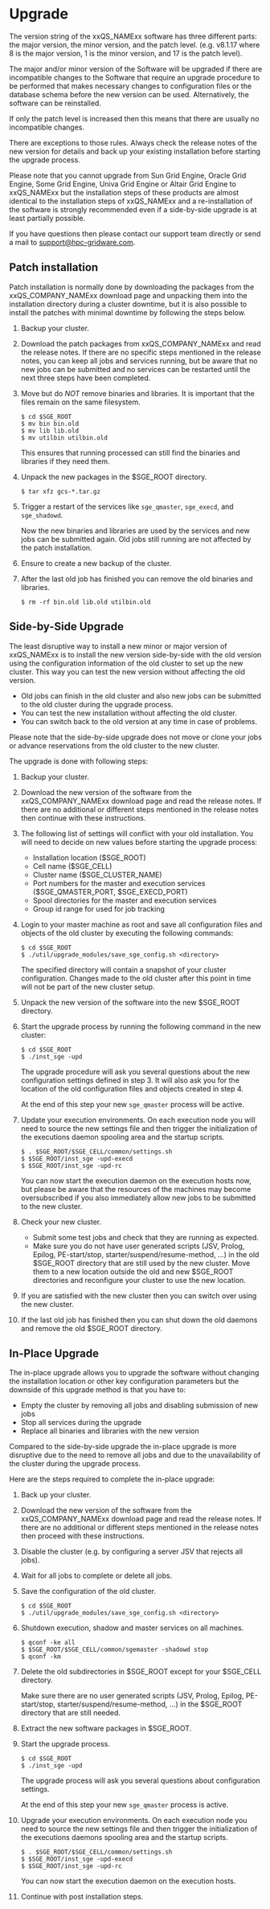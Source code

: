 # Upgrade

The version string of the xxQS_NAMExx software has three different parts: the major version, the minor version, and the patch level. (e.g. v8.1.17 where 8 is the major version, 1 is the minor version, and 17 is the patch level).

The major and/or minor version of the Software will be upgraded if there are incompatible changes to the Software that require an upgrade procedure to be performed that makes necessary changes to configuration files or the database schema before the new version can be used. Alternatively, the software can be reinstalled.

If only the patch level is increased then this means that there are usually no incompatible changes. 

There are exceptions to those rules. Always check the release notes of the new version for details and back up your existing installation before starting the upgrade process. 

Please note that you cannot upgrade from Sun Grid Engine, Oracle Grid Engine, Some Grid Engine, Univa Grid Engine or Altair Grid Engine to xxQS_NAMExx but the installation steps of these products are almost identical to the installation steps of xxQS_NAMExx and a re-installation of the software is strongly recommended even if a side-by-side upgrade is at least partially possible.

If you have questions then please contact our support team directly or send a mail to [support@hpc-gridware.com](mailto:support@hpc-gridware.com).

## Patch installation

Patch installation is normally done by downloading the packages from the xxQS_COMPANY_NAMExx download page and unpacking them into the installation directory during a cluster downtime, but it is also possible to install the patches with minimal downtime by following the steps below.

1. Backup your cluster.

2. Download the patch packages from xxQS_COMPANY_NAMExx and read the release notes. If there are no specific steps mentioned in the release notes, you can keep all jobs and services running, but be aware that no new jobs can be submitted and no services can be restarted until the next three steps have been completed.

3. Move but do *NOT* remove binaries and libraries. It is important that the files remain on the same filesystem.

   ```
   $ cd $SGE_ROOT
   $ mv bin bin.old
   $ mv lib lib.old
   $ mv utilbin utilbin.old
   ```
   
   This ensures that running processed can still find the binaries and libraries if they need them.

4. Unpack the new packages in the $SGE_ROOT directory.

   ```
   $ tar xfz gcs-*.tar.gz
   ```

5. Trigger a restart of the services like `sge_qmaster`, `sge_execd`, and `sge_shadowd`.

   Now the new binaries and libraries are used by the services and new jobs can be submitted again. Old jobs still running are not affected by the patch installation. 

6. Ensure to create a new backup of the cluster.

7. After the last old job has finished you can remove the old binaries and libraries.

   ```
   $ rm -rf bin.old lib.old utilbin.old
   ```
   

## Side-by-Side Upgrade

The least disruptive way to install a new minor or major version of xxQS_NAMExx is to install the new version side-by-side with the old version using the configuration information of the old cluster to set up the new cluster. This way you can test the new version without affecting the old version.

* Old jobs can finish in the old cluster and also new jobs can be submitted to the old cluster during the upgrade process.
* You can test the new installation without affecting the old cluster.
* You can switch back to the old version at any time in case of problems.

Please note that the side-by-side upgrade does not move or clone your jobs or advance reservations from the old cluster to the new cluster.

The upgrade is done with following steps:

1. Backup your cluster.

2. Download the new version of the software from the xxQS_COMPANY_NAMExx download page and read the release notes. If there are no additional or different steps mentioned in the release notes then continue with these instructions.

3. The following list of settings will conflict with your old installation. You will need to decide on new values before starting the upgrade process: 

   - Installation location ($SGE_ROOT)
   - Cell name ($SGE_CELL)
   - Cluster name ($SGE_CLUSTER_NAME)
   - Port numbers for the master and execution services (\$SGE_QMASTER_PORT, \$SGE_EXECD_PORT)
   - Spool directories for the master and execution services
   - Group id range for used for job tracking

4. Login to your master machine as root and save all configuration files and objects of the old cluster by executing the following commands:

   ```
   $ cd $SGE_ROOT
   $ ./util/upgrade_modules/save_sge_config.sh <directory>
   ``` 
   
   The specified directory will contain a snapshot of your cluster configuration. Changes made to the old cluster after this point in time will not be part of the new cluster setup.

5. Unpack the new version of the software into the new $SGE_ROOT directory.

6. Start the upgrade process by running the following command in the new cluster:

   ```
   $ cd $SGE_ROOT
   $ ./inst_sge -upd 
   ```

   The upgrade procedure will ask you several questions about the new configuration settings defined in step 3. It will also ask you for the location of the old configuration files and objects created in step 4.

   At the end of this step your new `sge_qmaster` process will be active.

7. Update your execution environments. On each execution node you will need to source the new settings file and then trigger the initialization of the executions daemon spooling area and the startup scripts.

   ```
   $ . $SGE_ROOT/$SGE_CELL/common/settings.sh
   $ $SGE_ROOT/inst_sge -upd-execd
   $ $SGE_ROOT/inst_sge -upd-rc
   ```

   You can now start the execution daemon on the execution hosts now, but please be aware that the resources of the machines may become oversubscribed if you also immediately allow new jobs to be submitted to the new cluster.

8. Check your new cluster. 

   * Submit some test jobs and check that they are running as expected.
   * Make sure you do not have user generated scripts (JSV, Prolog, Epilog, PE-start/stop, starter/suspend/resume-method, ...) in the old $SGE_ROOT directory that are still used by the new cluster. Move them to a new location outside the old and new $SGE_ROOT directories and reconfigure your cluster to use the new location.

9. If you are satisfied with the new cluster then you can switch over using the new cluster.

10. If the last old job has finished then you can shut down the old daemons and remove the old $SGE_ROOT directory.

## In-Place Upgrade

The in-place upgrade allows you to upgrade the software without changing the installation location or other key configuration parameters but the downside of this upgrade method is that you have to:

* Empty the cluster by removing all jobs and disabling submission of new jobs
* Stop all services during the upgrade
* Replace all binaries and libraries with the new version

Compared to the side-by-side upgrade the in-place upgrade is more disruptive due to the need to remove all jobs and due to the unavailability of the cluster during the upgrade process.

Here are the steps required to complete the in-place upgrade:

1. Back up your cluster.

2. Download the new version of the software from the xxQS_COMPANY_NAMExx download page and read the release notes. If there are no additional or different steps mentioned in the release notes then proceed with these instructions.

3. Disable the cluster (e.g. by configuring a server JSV that rejects all jobs).

4. Wait for all jobs to complete or delete all jobs.

5. Save the configuration of the old cluster.

   ```
   $ cd $SGE_ROOT
   $ ./util/upgrade_modules/save_sge_config.sh <directory>
   ```
   
6. Shutdown execution, shadow and master services on all machines.

   ```
   $ qconf -ke all
   $ $SGE_ROOT/$SGE_CELL/common/sgemaster -shadowd stop
   $ qconf -km
   ```
   
7. Delete the old subdirectories in \$SGE_ROOT except for your \$SGE_CELL directory.
 
   Make sure there are no user generated scripts (JSV, Prolog, Epilog, PE-start/stop, starter/suspend/resume-method, ...) in the $SGE_ROOT directory that are still needed.

8. Extract the new software packages in $SGE_ROOT.

9. Start the upgrade process.

   ```
   $ cd $SGE_ROOT
   $ ./inst_sge -upd
   ```

   The upgrade process will ask you several questions about configuration settings.

   At the end of this step your new `sge_qmaster` process is active.

10. Upgrade your execution environments. On each execution node you need to source the new settings file and then trigger the initialization of the executions daemons spooling area and the startup scripts.

    ```
    $ . $SGE_ROOT/$SGE_CELL/common/settings.sh
    $ $SGE_ROOT/inst_sge -upd-execd
    $ $SGE_ROOT/inst_sge -upd-rc
    ```

    You can now start the execution daemon on the execution hosts.

11. Continue with post installation steps.

[//]: # (Each file has to end with two empty lines)

